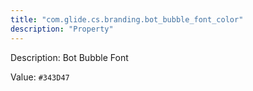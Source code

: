 ```yaml
---
title: "com.glide.cs.branding.bot_bubble_font_color"
description: "Property"
---
```


Description: Bot Bubble Font

Value: `#343D47`